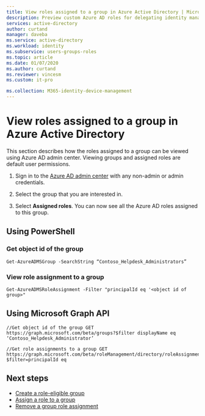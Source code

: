 ```yaml
---
title: View roles assigned to a group in Azure Active Directory | Microsoft Docs
description: Preview custom Azure AD roles for delegating identity management. Manage Azure roles in the Azure portal, PowerShell, or Graph API.
services: active-directory
author: curtand
manager: daveba
ms.service: active-directory
ms.workload: identity
ms.subservice: users-groups-roles
ms.topic: article
ms.date: 01/07/2020
ms.author: curtand
ms.reviewer: vincesm
ms.custom: it-pro

ms.collection: M365-identity-device-management
---
```



# View roles assigned to a group in Azure Active Directory

This section describes how the roles assigned to a group can be viewed using Azure AD admin center. Viewing groups and assigned roles are default user permissions.

1. Sign in to the [Azure AD admin center](https://portal.azure.com/#blade/Microsoft_AAD_IAM/ActiveDirectoryMenuBlade/Overview) with any non-admin or admin credentials.

1. Select the group that you are interested in.

1. Select **Assigned roles**. You can now see all the Azure AD roles assigned to this group.

## Using PowerShell

### Get object id of the group

    Get-AzureADMSGroup -SearchString “Contoso_Helpdesk_Administrators”

### View role assignment to a group

    Get-AzureADMSRoleAssignment -Filter "principalId eq '<object id of group>" 

## Using Microsoft Graph API

    //Get object id of the group GET https://graph.microsoft.com/beta/groups?$filter displayName eq ‘Contoso_Helpdesk_Administrator’ 
    
    //Get role assignments to a group GET https://graph.microsoft.com/beta/roleManagement/directory/roleAssignments?$filter=principalId eq

## Next steps

- [Create a role-eligible group](roles-groups-create-eligible.md)
- [Assign a role to a group](roles-groups-assign-role.md)
- [Remove a group role assignment](roles-groups-remove-assignment.md)

